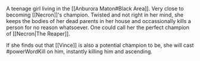 A teenage girl living in the [[Anburora Maton#Black Area]]. Very close to becoming [[Necron]]'s champion. Twisted and not right in her mind, she keeps the bodies of her dead parents in her house and occassionally kills a person for no reason whatsoever. One could call her the perfect champion of [[Necron|The Reaper]].

If she finds out that [[Vince]] is also a potential champion to be, she will cast #powerWordKill on him, instantly killing him and ascending.